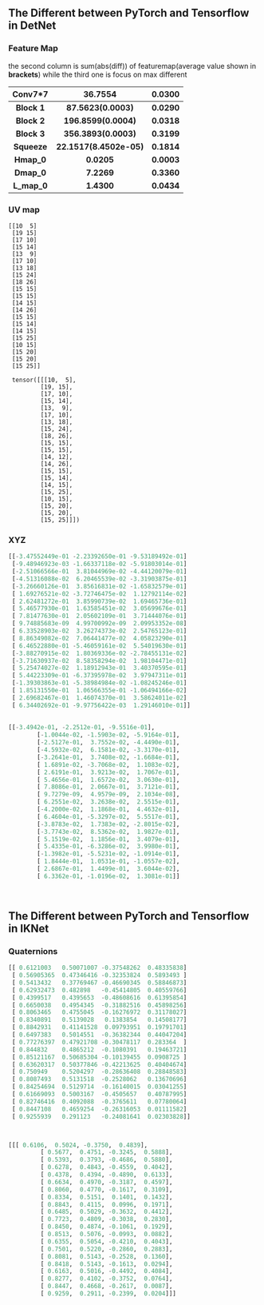 ## The Different between PyTorch and Tensorflow in DetNet

### Feature Map
the second column is sum(abs(diff)) of featuremap(average value shown in **brackets**) while the third one is focus on max different 

|   Conv7*7   |         36.7554         | 0.0300     |
| :---------: | :---------------------: | ---------- |
| **Block 1** |   **87.5623(0.0003)**   | **0.0290** |
| **Block 2** |  **196.8599(0.0004)**   | **0.0318** |
| **Block 3** |  **356.3893(0.0003)**   | **0.3199** |
| **Squeeze** | **22.1517(8.4502e-05)** | **0.1814** |
| **Hmap_0**  |       **0.0205**        | **0.0003** |
| **Dmap_0**  |       **7.2269**        | **0.3360** |
| **L_map_0** |       **1.4300**        | **0.0434** |

### UV map

```pyhton
[[10  5]
 [19 15]
 [17 10]
 [15 14]
 [13  9]
 [17 10]
 [13 18]
 [15 24]
 [18 26]
 [15 15]
 [15 15]
 [14 15]
 [14 26]
 [15 15]
 [15 14]
 [14 15]
 [15 25]
 [10 15]
 [15 20]
 [15 20]
 [15 25]]
 
 tensor([[[10,  5],
         [19, 15],
         [17, 10],
         [15, 14],
         [13,  9],
         [17, 10],
         [13, 18],
         [15, 24],
         [18, 26],
         [15, 15],
         [15, 15],
         [14, 12],
         [14, 26],
         [15, 15],
         [15, 14],
         [14, 15],
         [15, 25],
         [10, 15],
         [15, 20],
         [15, 20],
         [15, 25]]])
```





### XYZ

```python
[[-3.47552449e-01 -2.23392650e-01 -9.53189492e-01]
 [-9.48946923e-03 -1.66337118e-02 -5.91803014e-01]
 [-2.51066566e-01  3.81044969e-02 -4.44120079e-01]
 [-4.51316088e-02  6.20465539e-02 -3.31903875e-01]
 [-3.26660126e-01  3.85616831e-02 -1.65832579e-01]
 [ 1.69276521e-02 -3.72746475e-02  1.12792114e-02]
 [ 2.62481272e-01  3.85990739e-02  1.69465736e-01]
 [ 5.46577930e-01  1.63585451e-02  3.05699676e-01]
 [ 7.81477630e-01  2.05602109e-01  3.71444076e-01]
 [ 9.74885683e-09  4.99700992e-09  2.09953352e-08]
 [ 6.33528903e-02  3.26274373e-02  2.54765123e-01]
 [ 8.86349082e-02  7.06441477e-02  4.05823290e-01]
 [ 6.46522880e-01 -5.46059161e-02  5.54019630e-01]
 [-3.88270915e-02  1.80369336e-02 -2.78455131e-02]
 [-3.71630937e-02  8.58358294e-02  1.98104471e-01]
 [ 5.25474027e-02  1.18912943e-01  3.40370595e-01]
 [ 5.44223309e-01 -6.37395978e-02  3.97947311e-01]
 [-1.39303863e-01 -5.38984984e-02 -1.08245246e-01]
 [ 1.85131550e-01  1.06566355e-01 -1.06494166e-02]
 [ 2.69682467e-01  1.46074370e-01  3.58624011e-02]
 [ 6.34402692e-01 -9.97756422e-03  1.29146010e-01]]
 
    
[[-3.4942e-01, -2.2512e-01, -9.5516e-01],
        [-1.0044e-02, -1.5903e-02, -5.9164e-01],
        [-2.5127e-01,  3.7552e-02, -4.4490e-01],
        [-4.5932e-02,  6.1581e-02, -3.3170e-01],
        [-3.2641e-01,  3.7408e-02, -1.6684e-01],
        [ 1.6891e-02, -3.7068e-02,  1.1083e-02],
        [ 2.6191e-01,  3.9213e-02,  1.7067e-01],
        [ 5.4656e-01,  1.6572e-02,  3.0630e-01],
        [ 7.8086e-01,  2.0667e-01,  3.7121e-01],
        [ 9.7279e-09,  4.9579e-09,  2.1034e-08],
        [ 6.2551e-02,  3.2638e-02,  2.5515e-01],
        [-4.2000e-02,  1.1868e-01,  4.4632e-01],
        [ 6.4604e-01, -5.3297e-02,  5.5517e-01],
        [-3.8783e-02,  1.7383e-02, -2.8015e-02],
        [-3.7743e-02,  8.5362e-02,  1.9827e-01],
        [ 5.1519e-02,  1.1856e-01,  3.4079e-01],
        [ 5.4335e-01, -6.3286e-02,  3.9980e-01],
        [-1.3982e-01, -5.5231e-02, -1.0914e-01],
        [ 1.8444e-01,  1.0531e-01, -1.0557e-02],
        [ 2.6867e-01,  1.4499e-01,  3.6044e-02],
        [ 6.3362e-01, -1.0196e-02,  1.3081e-01]]
 
 
```





## The Different between PyTorch and Tensorflow in IKNet

###  Quaternions

```python
[[ 0.6121003   0.50071007 -0.37548262  0.48335838]
 [ 0.56905365  0.47346416 -0.32353824  0.5893493 ]
 [ 0.5413432   0.37769467 -0.46690345  0.58846873]
 [ 0.62932473  0.482898   -0.45414805  0.40559766]
 [ 0.4399517   0.4395653  -0.48608616  0.61395854]
 [ 0.6650038   0.4954345  -0.31882516  0.45898256]
 [ 0.8063465   0.4755045  -0.16276972  0.31178027]
 [ 0.8340891   0.5139028   0.1383854   0.14508177]
 [ 0.8842931   0.41141528  0.09793951  0.19791701]
 [ 0.6497383   0.5014551  -0.36382344  0.44047204]
 [ 0.77276397  0.47921708 -0.30478117  0.283364  ]
 [ 0.844832    0.4865212  -0.1080391   0.19463721]
 [ 0.85121167  0.50685304 -0.10139455  0.0908725 ]
 [ 0.63620317  0.50377846 -0.42213625  0.40404674]
 [ 0.750949    0.5204297  -0.28636408  0.28848583]
 [ 0.8087493   0.5131518  -0.2528062   0.13670696]
 [ 0.84254694  0.5129714  -0.16140015  0.03041255]
 [ 0.61669093  0.5003167  -0.4505657   0.40787995]
 [ 0.82746416  0.4092088  -0.3765611   0.07780064]
 [ 0.8447108   0.4659254  -0.26316053  0.01111582]
 [ 0.9255939   0.291123   -0.24081641  0.02303828]]



[[[ 0.6106,  0.5024, -0.3750,  0.4839],
         [ 0.5677,  0.4751, -0.3245,  0.5888],
         [ 0.5393,  0.3793, -0.4686,  0.5880],
         [ 0.6278,  0.4843, -0.4559,  0.4042],
         [ 0.4378,  0.4394, -0.4890,  0.6133],
         [ 0.6634,  0.4970, -0.3187,  0.4597],
         [ 0.8060,  0.4770, -0.1617,  0.3109],
         [ 0.8334,  0.5151,  0.1401,  0.1432],
         [ 0.8843,  0.4115,  0.0996,  0.1971],
         [ 0.6485,  0.5029, -0.3632,  0.4412],
         [ 0.7723,  0.4809, -0.3038,  0.2830],
         [ 0.8450,  0.4874, -0.1061,  0.1929],
         [ 0.8513,  0.5076, -0.0993,  0.0882],
         [ 0.6355,  0.5054, -0.4210,  0.4043],
         [ 0.7501,  0.5220, -0.2860,  0.2883],
         [ 0.8081,  0.5143, -0.2528,  0.1360],
         [ 0.8418,  0.5143, -0.1613,  0.0294],
         [ 0.6163,  0.5016, -0.4492,  0.4084],
         [ 0.8277,  0.4102, -0.3752,  0.0764],
         [ 0.8447,  0.4668, -0.2617,  0.0087],
         [ 0.9259,  0.2911, -0.2399,  0.0204]]]

```

